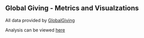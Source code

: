## Global Giving - Metrics and Visualzations

All data provided by [GlobalGiving](https://www.globalgiving.org/)

Analysis can be viewed [here](http://htmlpreview.github.io/?https://github.com/jtcies/global-giving/blob/master/metrics-and-visualizations.html)
